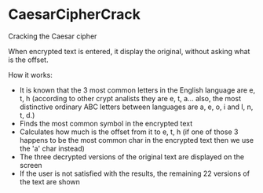 # CaesarCipherCrack
Cracking the Caesar cipher

When encrypted text is entered, it display the original, without asking what is the offset.

How it works:
- It is known that the 3 most common letters in the English language are e, t, h
  (according to other crypt analists they are e, t, a... also, the most distinctive ordinary ABC letters between languages are a, e, o, i and l, n, t, d.)
- Finds the most common symbol in the encrypted text
- Calculates how much is the offset from it to e, t, h
  (if one of those 3 happens to be the most common char in the encrypted text then we use the 'a' char instead)
- The three decrypted versions of the original text are displayed on the screen
- If the user is not satisfied with the results, the remaining 22 versions of the text are shown

